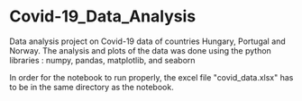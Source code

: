 # Covid-19_Data_Analysis
Data analysis project on Covid-19 data of countries Hungary, Portugal and Norway. The analysis and plots of the data was done using the python libraries : numpy, pandas, matplotlib, and seaborn

In order for the notebook to run properly, the excel file "covid_data.xlsx" has to be in the same directory as the notebook.
